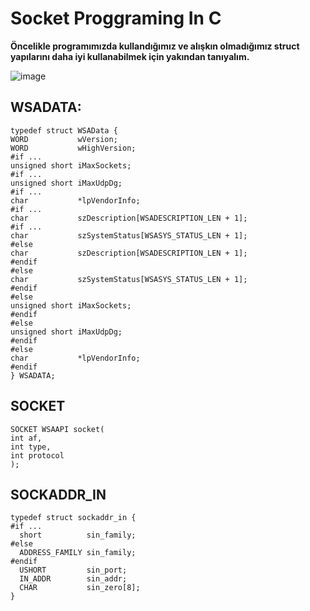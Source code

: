 # Socket Proggraming In C

  <b> Öncelikle programımızda kullandığımız ve alışkın olmadığımız  struct yapılarını daha iyi kullanabilmek için yakından tanıyalım. </b>
  
  ![image](https://user-images.githubusercontent.com/45934056/97986814-537aaa00-1deb-11eb-9f9e-7c574a1e5fb0.png)



   ## WSADATA: 
    typedef struct WSAData {
    WORD           wVersion;
    WORD           wHighVersion;
    #if ...
    unsigned short iMaxSockets;
    #if ...
    unsigned short iMaxUdpDg;
    #if ...
    char           *lpVendorInfo;
    #if ...
    char           szDescription[WSADESCRIPTION_LEN + 1];
    #if ...
    char           szSystemStatus[WSASYS_STATUS_LEN + 1];
    #else
    char           szDescription[WSADESCRIPTION_LEN + 1];
    #endif
    #else
    char           szSystemStatus[WSASYS_STATUS_LEN + 1];
    #endif
    #else
    unsigned short iMaxSockets;
    #endif
    #else
    unsigned short iMaxUdpDg;
    #endif
    #else
    char           *lpVendorInfo;
    #endif
    } WSADATA;
    
  ## SOCKET
    SOCKET WSAAPI socket(
    int af,
    int type,
    int protocol
    );
  ## SOCKADDR_IN
    typedef struct sockaddr_in {
    #if ...
      short          sin_family;
    #else
      ADDRESS_FAMILY sin_family;
    #endif
      USHORT         sin_port;
      IN_ADDR        sin_addr;
      CHAR           sin_zero[8];
    }
